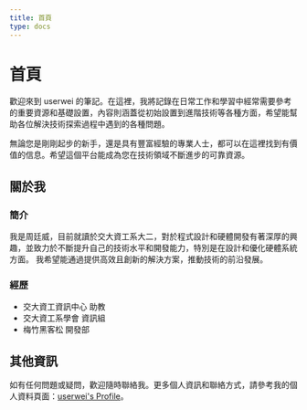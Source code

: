 ```yaml
---
title: 首頁
type: docs
---
```


# 首頁

歡迎來到 userwei 的筆記。在這裡，我將記錄在日常工作和學習中經常需要參考的重要資源和基礎設置，內容則涵蓋從初始設置到進階技術等各種方面，希望能幫助各位解決技術探索過程中遇到的各種問題。

無論您是剛剛起步的新手，還是具有豐富經驗的專業人士，都可以在這裡找到有價值的信息。希望這個平台能成為您在技術領域不斷進步的可靠資源。

## 關於我

### 簡介

我是周廷威，目前就讀於交大資工系大二，對於程式設計和硬體開發有著深厚的興趣，並致力於不斷提升自己的技術水平和開發能力，特別是在設計和優化硬體系統方面。
我希望能通過提供高效且創新的解決方案，推動技術的前沿發展。

### 經歷

- 交大資工資訊中心 助教
- 交大資工系學會 資訊組
- 梅竹黑客松 開發部

## 其他資訊

如有任何問題或疑問，歡迎隨時聯絡我。更多個人資訊和聯絡方式，請參考我的個人資料頁面：[userwei's Profile](https://profile.userwei.com/)。

<!--
# Under Construction

## Current Status

This page is actively being developed. Please check back soon for updates and additional content.
-->
